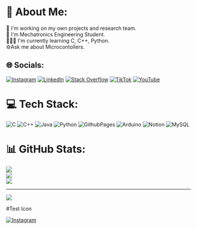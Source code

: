 # 💫 About Me:
🦾 I'm working on my own projects and research team.<br>🤖 I'm Mechatronics Engineering Student.<br>👨🏽‍💻 I'm currently learning C, C++, Python.<br>⚙️Ask me about Microcontollers.


## 🌐 Socials:
[![Instagram](https://img.shields.io/badge/Instagram-%23E4405F.svg?logo=Instagram&logoColor=white)](https://instagram.com/another_mechatronic) [![LinkedIn](https://img.shields.io/badge/LinkedIn-%230077B5.svg?logo=linkedin&logoColor=white)](https://linkedin.com/in/alejandro-reyes-leon) [![Stack Overflow](https://img.shields.io/badge/-Stackoverflow-FE7A16?logo=stack-overflow&logoColor=white)](https://stackoverflow.com/users/23206463) [![TikTok](https://img.shields.io/badge/TikTok-%23000000.svg?logo=TikTok&logoColor=white)](https://tiktok.com/@another.mechatronic) [![YouTube](https://img.shields.io/badge/YouTube-%23FF0000.svg?logo=YouTube&logoColor=white)](https://youtube.com/@another_26) 

# 💻 Tech Stack:
![C](https://img.shields.io/badge/c-%2300599C.svg?style=flat&logo=c&logoColor=white) ![C++](https://img.shields.io/badge/c++-%2300599C.svg?style=flat&logo=c%2B%2B&logoColor=white) ![Java](https://img.shields.io/badge/java-%23ED8B00.svg?style=flat&logo=openjdk&logoColor=white) ![Python](https://img.shields.io/badge/python-3670A0?style=flat&logo=python&logoColor=ffdd54) ![GithubPages](https://img.shields.io/badge/github%20pages-121013?style=flat&logo=github&logoColor=white) ![Arduino](https://img.shields.io/badge/-Arduino-00979D?style=flat&logo=Arduino&logoColor=white) ![Notion](https://img.shields.io/badge/Notion-%23000000.svg?style=flat&logo=notion&logoColor=white) ![MySQL](https://img.shields.io/badge/mysql-%2300000f.svg?style=flat&logo=mysql&logoColor=white)

# 📊 GitHub Stats:
![](https://github-readme-stats.vercel.app/api?username=4l3j026&theme=chartreuse-dark&hide_border=false&include_all_commits=false&count_private=false)<br/>
![](https://github-readme-streak-stats.herokuapp.com/?user=4l3j026&theme=chartreuse-dark&hide_border=false)<br/>
![](https://github-readme-stats.vercel.app/api/top-langs/?username=4l3j026&theme=chartreuse-dark&hide_border=false&include_all_commits=false&count_private=false&layout=compact)

---
[![](https://visitcount.itsvg.in/api?id=4l3j026&icon=0&color=0)](https://visitcount.itsvg.in)

#Test Icon

[![Instagram](https://www.flaticon.es/svg/static/icons/svg/3955/3955024.svg)](https://www.instagram.com/tu-perfil)


<!-- Proudly created with GPRM ( https://gprm.itsvg.in ) -->
